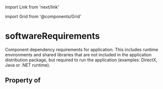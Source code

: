 import Link from 'next/link'
  
import Grid from '@components/Grid'

# softwareRequirements

Component dependency requirements for application. This includes runtime environments and shared libraries that are not included in the application distribution package, but required to run the application (examples: DirectX, Java or .NET runtime).

## Property of



